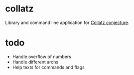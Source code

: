 # collatz

Library and command line application for [Collatz conjecture](https://en.wikipedia.org/wiki/Collatz_conjecture).

# todo

- Handle overflow of numbers
- Handle different archs
- Help texts for commands and flags
